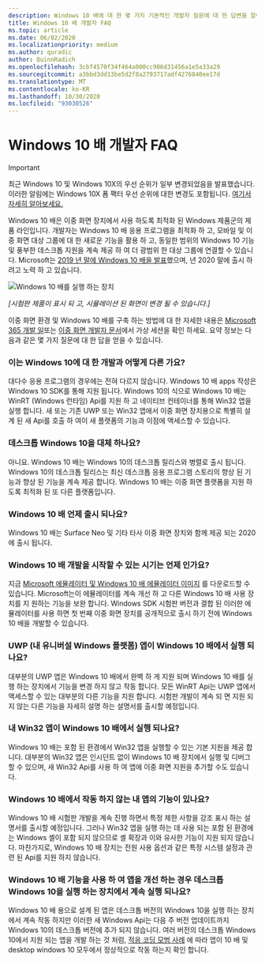 ```yaml
---
description: Windows 10 배에 대 한 몇 가지 기본적인 개발자 질문에 대 한 답변을 알아보세요.
title: Windows 10 배 개발자 FAQ
ms.topic: article
ms.date: 06/02/2020
ms.localizationpriority: medium
ms.author: quradic
author: QuinnRadich
ms.openlocfilehash: 3cbf4570f34f464a000cc906d31456a1e5a33a29
ms.sourcegitcommit: a3bbd3dd13be5d2f8a2793717adf4276840ee17d
ms.translationtype: MT
ms.contentlocale: ko-KR
ms.lasthandoff: 10/30/2020
ms.locfileid: "93030526"
---
```

# <a name="windows-10x-developer-faq"></a>Windows 10 배 개발자 FAQ

> [!IMPORTANT]
> 최근 Windows 10 및 Windows 10X의 우선 순위가 일부 변경되었음을 발표했습니다.
> 이러한 알림에는 Windows 10X 폼 팩터 우선 순위에 대한 변경도 포함됩니다. [여기서 자세히 알아보세요.](https://blogs.windows.com/windowsexperience/2020/05/04/accelerating-innovation-in-windows-10-to-meet-customers-where-they-are/)

Windows 10 배은 이중 화면 장치에서 사용 하도록 최적화 된 Windows 제품군의 제품 라인입니다. 개발자는 Windows 10 배 응용 프로그램을 최적화 하 고, 모바일 및 이중 화면 대상 그룹에 대 한 새로운 기능을 활용 하 고, 동일한 범위의 Windows 10 기능 및 풍부한 데스크톱 지원을 계속 제공 하 여 더 광범위 한 대상 그룹에 연결할 수 있습니다. Microsoft는 [2019 년 말에 Windows 10 배을 발표](https://blogs.windows.com/windowsexperience/2019/10/02/introducing-windows-10x-enabling-dual-screen-pcs-in-2020/#6qxkItE2XMPu24uw.97)했으며, 년 2020 말에 출시 하려고 노력 하 고 있습니다.

![Windows 10 배를 실행 하는 장치](images/windows-10x-devices.png)
 
*[시험판 제품이 표시 되 고, 시뮬레이션 된 화면이 변경 될 수 있습니다.]*

이중 화면 환경 및 Windows 10 배를 구축 하는 방법에 대 한 자세한 내용은 [Microsoft 365 개발 일](https://developer.microsoft.com/microsoft-365/virtual-events)또는 [이중 화면 개발자 문서](/dual-screen/)에서 가상 세션을 확인 하세요. 요약 정보는 다음과 같은 몇 가지 질문에 대 한 답을 얻을 수 있습니다.

### <a name="how-is-this-different-from-developing-for-windows-10"></a>이는 Windows 10에 대 한 개발과 어떻게 다른 가요?

대다수 응용 프로그램의 경우에는 전혀 다르지 않습니다. Windows 10 배 apps 작성은 Windows 10 SDK를 통해 지원 됩니다. Windows 10의 식으로 Windows 10 배는 WinRT (Windows 런타임) Api를 지원 하 고 네이티브 컨테이너를 통해 Win32 앱을 실행 합니다. 새 또는 기존 UWP 또는 Win32 앱에서 이중 화면 장치용으로 특별히 설계 된 새 Api를 호출 하 여이 새 플랫폼의 기능과 이점에 액세스할 수 있습니다.

### <a name="does-this-replace-desktop-windows-10"></a>데스크톱 Windows 10을 대체 하나요?

아니요. Windows 10 배는 Windows 10의 데스크톱 릴리스와 병렬로 출시 됩니다. Windows 10의 데스크톱 릴리스는 최신 데스크톱 응용 프로그램 스토리의 향상 된 기능과 향상 된 기능을 계속 제공 합니다. Windows 10 배는 이중 화면 플랫폼을 지원 하도록 최적화 된 또 다른 플랫폼입니다.

### <a name="when-will-windows-10x-be-released"></a>Windows 10 배 언제 출시 되나요?

Windows 10 배는 Surface Neo 및 기타 타사 이중 화면 장치와 함께 제공 되는 2020에 출시 됩니다.

### <a name="when-can-i-start-development-for-windows-10x"></a>Windows 10 배 개발을 시작할 수 있는 시기는 언제 인가요?

지금 [Microsoft 에뮬레이터 및 Windows 10 배 에뮬레이터 이미지](/dual-screen/windows/get-dev-tools) 를 다운로드할 수 있습니다. Microsoft는이 에뮬레이터를 계속 개선 하 고 다른 Windows 10 배 사용 장치를 지 원하는 기능을 보완 합니다. Windows SDK 시험판 버전과 결합 된 이러한 에뮬레이터를 사용 하면 첫 번째 이중 화면 장치를 공개적으로 출시 하기 전에 Windows 10 배을 개발할 수 있습니다.

### <a name="will-my-universal-windows-platform-uwp-apps-run-on-windows-10x"></a>UWP (내 유니버설 Windows 플랫폼) 앱이 Windows 10 배에서 실행 되나요?

대부분의 UWP 앱은 Windows 10 배에서 완벽 하 게 지원 되며 Windows 10 배를 실행 하는 장치에서 기능을 변경 하지 않고 작동 합니다. 모든 WinRT Api는 UWP 앱에서 액세스할 수 있는 대부분의 다른 기능을 지원 합니다. 시험판 개발이 계속 되 면 지원 되지 않는 다른 기능을 자세히 설명 하는 설명서를 출시할 예정입니다.

### <a name="will-my-win32-apps-run-on-windows-10x"></a>내 Win32 앱이 Windows 10 배에서 실행 되나요?

Windows 10 배는 포함 된 환경에서 Win32 앱을 실행할 수 있는 기본 지원을 제공 합니다. 대부분의 Win32 앱은 인시던트 없이 Windows 10 배 장치에서 실행 및 디버그할 수 있으며, 새 Win32 Api를 사용 하 여 앱에 이중 화면 지원을 추가할 수도 있습니다.

### <a name="are-there-any-features-of-my-app-that-wont-work-on-windows-10x"></a>Windows 10 배에서 작동 하지 않는 내 앱의 기능이 있나요?

Windows 10 배 시험판 개발을 계속 진행 하면서 특정 제한 사항을 강조 표시 하는 설명서를 출시할 예정입니다. 그러나 Win32 앱을 실행 하는 데 사용 되는 포함 된 환경에는 Windows 셸이 포함 되지 않으므로 셸 확장과 이와 유사한 기능이 지원 되지 않습니다. 마찬가지로, Windows 10 배 장치는 전원 사용 옵션과 같은 특정 시스템 설정과 관련 된 Api를 지원 하지 않습니다.

### <a name="if-i-enhance-my-app-with-windows-10x-features-will-it-still-run-on-devices-running-desktop-windows-10"></a>Windows 10 배 기능을 사용 하 여 앱을 개선 하는 경우 데스크톱 Windows 10을 실행 하는 장치에서 계속 실행 되나요?

Windows 10 배 용으로 설계 된 앱은 데스크톱 버전의 Windows 10을 실행 하는 장치에서 계속 작동 하지만 이러한 새 Windows Api는 다음 주 버전 업데이트까지 Windows 10의 데스크톱 버전에 추가 되지 않습니다. 여러 버전의 데스크톱 Windows 10에서 지원 되는 앱을 개발 하는 것 처럼, [적응 코딩 모범 사례](/windows/uwp/debug-test-perf/version-adaptive-code) 에 따라 앱이 10 배 및 desktop windows 10 모두에서 정상적으로 작동 하는지 확인 합니다.
